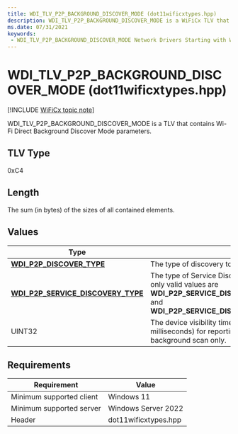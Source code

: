 ```yaml
---
title: WDI_TLV_P2P_BACKGROUND_DISCOVER_MODE (dot11wificxtypes.hpp)
description: WDI_TLV_P2P_BACKGROUND_DISCOVER_MODE is a WiFiCx TLV that contains Wi-Fi Direct Background Discover Mode parameters.
ms.date: 07/31/2021
keywords:
 - WDI_TLV_P2P_BACKGROUND_DISCOVER_MODE Network Drivers Starting with Windows Vista
---
```


# WDI\_TLV\_P2P\_BACKGROUND\_DISCOVER\_MODE (dot11wificxtypes.hpp)

[!INCLUDE [WiFiCx topic note](../includes/wificx-version-warning.md)]


WDI\_TLV\_P2P\_BACKGROUND\_DISCOVER\_MODE is a TLV that contains Wi-Fi Direct Background Discover Mode parameters.

## TLV Type


0xC4

## Length


The sum (in bytes) of the sizes of all contained elements.

## Values


|Type|Description|
|--- |--- |
|[**WDI_P2P_DISCOVER_TYPE**](/windows-hardware/drivers/ddi/dot11wificxtypes/ne-dot11wificxtypes-wdi_p2p_discover_type)|The type of discovery to be performed by the port.|
|[**WDI_P2P_SERVICE_DISCOVERY_TYPE**](/windows-hardware/drivers/ddi/dot11wificxtypes/ne-dot11wificxtypes-wdi_p2p_service_discovery_type)|The type of Service Discovery to be performed by the port. The only valid values are **WDI_P2P_SERVICE_DISCOVERY_TYPE_NO_SERVICE_DISCOVERY** and **WDI_P2P_SERVICE_DISCOVERY_TYPE_SERVICE_NAME_ONLY**.|
|UINT32|The device visibility timeout. Specifies the maximum timeout (in milliseconds) for reporting a device entry. This is required for background scan only.|

 

## Requirements

|Requirement|Value|
|--- |--- |
|Minimum supported client|Windows 11|
|Minimum supported server|Windows Server 2022|
|Header|dot11wificxtypes.hpp|

